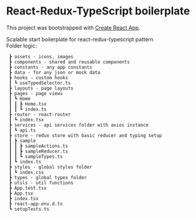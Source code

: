 # React-Redux-TypeScript boilerplate

This project was bootstrapped with [Create React App](https://github.com/facebook/create-react-app).

Scalable start boilerplate for react-redux-typescript pattern  
Folder logic:
```
 ┣ assets - icons, images
 ┣ components - shared and reusable components
 ┣ constants - any app constants
 ┣ data - for any json or mock data
 ┣ hooks - custom hooks
 ┃ ┗ useTypedSelector.ts
 ┣ layouts - page layouts
 ┣ pages - page views
 ┃ ┗ Home
 ┃ ┃ ┣ Home.tsx
 ┃ ┃ ┗ index.ts
 ┣ router - react-router
 ┃ ┗ index.tsx
 ┣ services - api services folder with axios instance
 ┃ ┗ api.ts
 ┣ store - redux store with basic reducer and typing setup
 ┃ ┣ sample
 ┃ ┃ ┣ sampleActions.ts
 ┃ ┃ ┣ sampleReducer.ts
 ┃ ┃ ┗ sampleTypes.ts
 ┃ ┗ index.ts
 ┣ styles - global styles folder
 ┃ ┗ index.css
 ┣ types - global types folder
 ┣ utils - util functions
 ┣ App.test.tsx
 ┣ App.tsx
 ┣ index.tsx
 ┣ react-app-env.d.ts
 ┗ setupTests.ts
 ```
